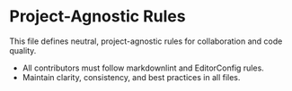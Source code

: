 # Project-Agnostic Rules

This file defines neutral, project-agnostic rules for collaboration and code quality.

- All contributors must follow markdownlint and EditorConfig rules.
- Maintain clarity, consistency, and best practices in all files.
